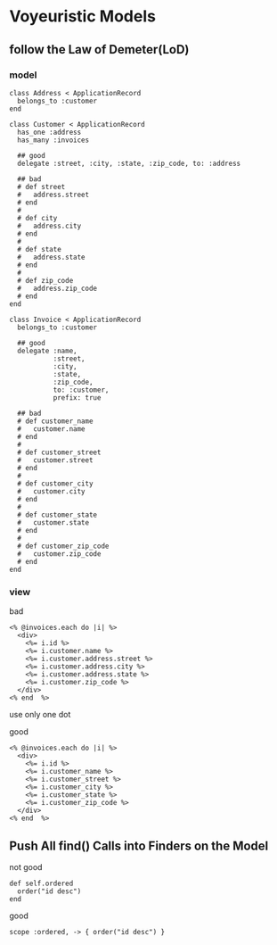 # Voyeuristic Models

## follow the Law of Demeter(LoD)

### model

    class Address < ApplicationRecord
      belongs_to :customer
    end

    class Customer < ApplicationRecord
      has_one :address
      has_many :invoices

      ## good
      delegate :street, :city, :state, :zip_code, to: :address

      ## bad
      # def street
      #   address.street
      # end
      #
      # def city
      #   address.city
      # end
      #
      # def state
      #   address.state
      # end
      #
      # def zip_code
      #   address.zip_code
      # end
    end

    class Invoice < ApplicationRecord
      belongs_to :customer

      ## good
      delegate :name,
               :street,
               :city,
               :state,
               :zip_code,
               to: :customer,
               prefix: true

      ## bad
      # def customer_name
      #   customer.name
      # end
      #
      # def customer_street
      #   customer.street
      # end
      #
      # def customer_city
      #   customer.city
      # end
      #
      # def customer_state
      #   customer.state
      # end
      #
      # def customer_zip_code
      #   customer.zip_code
      # end
    end

### view

bad

    <% @invoices.each do |i| %>
      <div>
        <%= i.id %>
        <%= i.customer.name %>
        <%= i.customer.address.street %>
        <%= i.customer.address.city %>
        <%= i.customer.address.state %>
        <%= i.customer.zip_code %>
      </div>
    <% end  %>

use only one dot

good

    <% @invoices.each do |i| %>
      <div>
        <%= i.id %>
        <%= i.customer_name %>
        <%= i.customer_street %>
        <%= i.customer_city %>
        <%= i.customer_state %>
        <%= i.customer_zip_code %>
      </div>
    <% end  %>

## Push All find() Calls into Finders on the Model

not good

    def self.ordered
      order("id desc")
    end

good

    scope :ordered, -> { order("id desc") }


